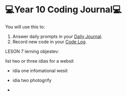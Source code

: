 # 💻Year 10 Coding Journal💻

You will use this to:
1. Answer daily prompts in your [Daily Journal](daily-journal.md).
2. Record new code in your [Code Log](code-log.md).

LESON 7
lerning objestev: 

list two or three idias for a websit
- idia one infomational wesit
- idia two photogrify

- 
